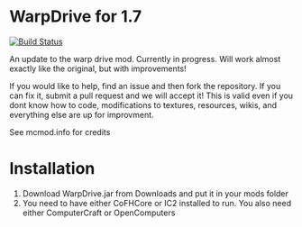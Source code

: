 WarpDrive for 1.7
=========
[![Build Status](https://travis-ci.org/LemADEC/WarpDrive.svg?branch=MC1.7)](https://travis-ci.org/LemADEC/WarpDrive)

An update to the warp drive mod. Currently in progress.
Will work almost exactly like the original, but with improvements!


If you would like to help, find an issue and then fork the repository. If you can fix it, submit a pull request and we will accept it! This is valid even if you dont know how to code, modifications to textures, resources, wikis, and everything else are up for improvment.

See mcmod.info for credits





Installation
============
1. Download WarpDrive.jar from Downloads and put it in your mods folder
3. You need to have either CoFHCore or IC2 installed to run. You also need either ComputerCraft or OpenComputers
